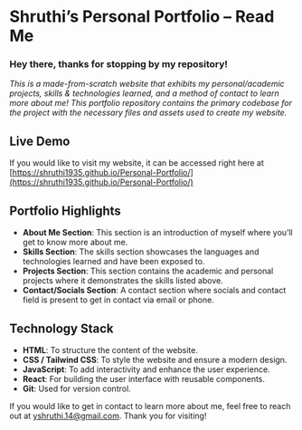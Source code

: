 # Shruthi’s Personal Portfolio – Read Me

### Hey there, thanks for stopping by my repository!

*This is a made-from-scratch website that exhibits my personal/academic projects, skills & technologies learned, and a method of contact to learn more about me! This portfolio repository contains the primary codebase for the project with the necessary files and assets used to create my website.*

## Live Demo

If you would like to visit my website, it can be accessed right here at [https://shruthi1935.github.io/Personal-Portfolio/](https://shruthi1935.github.io/Personal-Portfolio/)

## Portfolio Highlights

- **About Me Section**: This section is an introduction of myself where you’ll get to know more about me.
- **Skills Section**: The skills section showcases the languages and technologies learned and have been exposed to.
- **Projects Section**: This section contains the academic and personal projects where it demonstrates the skills listed above.
- **Contact/Socials Section**: A contact section where socials and contact field is present to get in contact via email or phone.

## Technology Stack

- **HTML**: To structure the content of the website.
- **CSS / Tailwind CSS**: To style the website and ensure a modern design.
- **JavaScript**: To add interactivity and enhance the user experience.
- **React**: For building the user interface with reusable components.
- **Git**: Used for version control.

If you would like to get in contact to learn more about me, feel free to reach out at yshruthi.14@gmail.com. Thank you for visiting!
